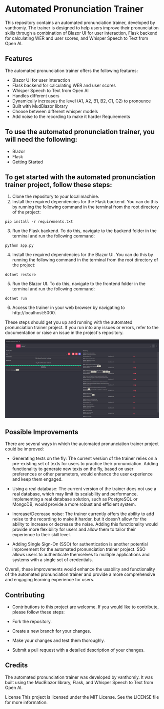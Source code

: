 # Automated Pronunciation Trainer
This repository contains an automated pronunciation trainer, developed by vanthomiy. The trainer is designed to help users improve their pronunciation skills through a combination of Blazor UI for user interaction, Flask backend for calculating WER and user scores, and Whisper Speech to Text from Open AI.

## Features
The automated pronunciation trainer offers the following features:

- Blazor UI for user interaction
- Flask backend for calculating WER and user scores
- Whisper Speech to Text from Open AI
- Handles different users
- Dynamically increases the level (A1, A2, B1, B2, C1, C2) to pronounce
- Built with MudBlazor library
- Choose between different whisper models
- Add noise to the recording to make it harder
Requirements
## To use the automated pronunciation trainer, you will need the following:
- Blazor
- Flask
- Getting Started
## To get started with the automated pronunciation trainer project, follow these steps:

1. Clone the repository to your local machine.
2. Install the required dependencies for the Flask backend. You can do this by running the following command in the terminal from the root directory of the project:

  ```
  pip install -r requirements.txt
  ```

3. Run the Flask backend. To do this, navigate to the backend folder in the terminal and run the following command:

  ```
  python app.py
  ```
4. Install the required dependencies for the Blazor UI. You can do this by running the following command in the terminal from the root directory of the project:
  ```
  dotnet restore
  ```
5. Run the Blazor UI. To do this, navigate to the frontend folder in the terminal and run the following command:
  ```
  dotnet run
  ```
6. Access the trainer in your web browser by navigating to http://localhost:5000.

These steps should get you up and running with the automated pronunciation trainer project. If you run into any issues or errors, refer to the documentation or raise an issue in the project's repository.

![Blazor UI](https://github.com/vanthomiy/automated-pronunciation-trainer/blob/main/documentation/app-screenshot-1.png)

## Possible Improvements
There are several ways in which the automated pronunciation trainer project could be improved:

- Generating texts on the fly: The current version of the trainer relies on a pre-existing set of texts for users to practice their pronunciation. Adding functionality to generate new texts on the fly, based on user preferences or other parameters, would enhance the user experience and keep them engaged.

- Using a real database: The current version of the trainer does not use a real database, which may limit its scalability and performance. Implementing a real database solution, such as PostgreSQL or MongoDB, would provide a more robust and efficient system.

- Increase/Decrease noise: The trainer currently offers the ability to add noise to the recording to make it harder, but it doesn't allow for the ability to increase or decrease the noise. Adding this functionality would provide more flexibility for users and allow them to tailor their experience to their skill level.

- Adding Single Sign-On (SSO) for authentication is another potential improvement for the automated pronunciation trainer project. SSO allows users to authenticate themselves to multiple applications and systems with a single set of credentials.

Overall, these improvements would enhance the usability and functionality of the automated pronunciation trainer and provide a more comprehensive and engaging learning experience for users.

## Contributing
- Contributions to this project are welcome. If you would like to contribute, please follow these steps:

- Fork the repository.
- Create a new branch for your changes.
- Make your changes and test them thoroughly.
- Submit a pull request with a detailed description of your changes.
## Credits
The automated pronunciation trainer was developed by vanthomiy. It was built using the MudBlazor library, Flask, and Whisper Speech to Text from Open AI.

License
This project is licensed under the MIT License. See the LICENSE file for more information.
